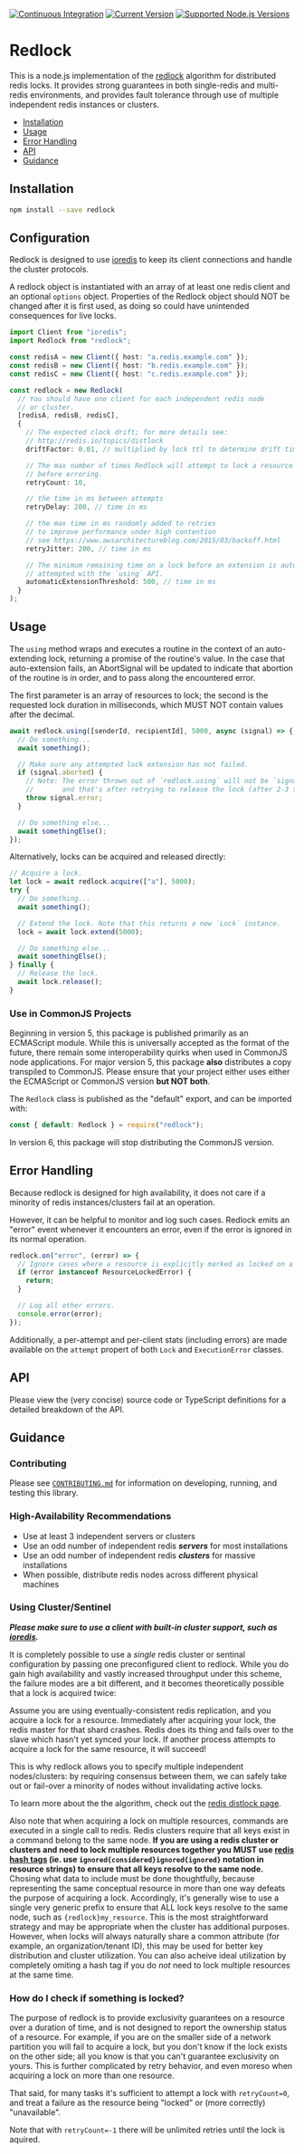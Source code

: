[![Continuous Integration](https://github.com/mike-marcacci/node-redlock/workflows/Continuous%20Integration/badge.svg)](https://github.com/mike-marcacci/node-redlock/actions/workflows/ci.yml?query=branch%3Amain++)
[![Current Version](https://badgen.net/npm/v/redlock)](https://npm.im/redlock)
[![Supported Node.js Versions](https://badgen.net/npm/node/redlock)](https://npm.im/redlock)

# Redlock

This is a node.js implementation of the [redlock](http://redis.io/topics/distlock) algorithm for distributed redis locks. It provides strong guarantees in both single-redis and multi-redis environments, and provides fault tolerance through use of multiple independent redis instances or clusters.

- [Installation](#installation)
- [Usage](#usage)
- [Error Handling](#error-handling)
- [API](#api)
- [Guidance](#guidance)

## Installation

```bash
npm install --save redlock
```

## Configuration

Redlock is designed to use [ioredis](https://github.com/luin/ioredis) to keep its client connections and handle the cluster protocols.

A redlock object is instantiated with an array of at least one redis client and an optional `options` object. Properties of the Redlock object should NOT be changed after it is first used, as doing so could have unintended consequences for live locks.

```ts
import Client from "ioredis";
import Redlock from "redlock";

const redisA = new Client({ host: "a.redis.example.com" });
const redisB = new Client({ host: "b.redis.example.com" });
const redisC = new Client({ host: "c.redis.example.com" });

const redlock = new Redlock(
  // You should have one client for each independent redis node
  // or cluster.
  [redisA, redisB, redisC],
  {
    // The expected clock drift; for more details see:
    // http://redis.io/topics/distlock
    driftFactor: 0.01, // multiplied by lock ttl to determine drift time

    // The max number of times Redlock will attempt to lock a resource
    // before erroring.
    retryCount: 10,

    // the time in ms between attempts
    retryDelay: 200, // time in ms

    // the max time in ms randomly added to retries
    // to improve performance under high contention
    // see https://www.awsarchitectureblog.com/2015/03/backoff.html
    retryJitter: 200, // time in ms

    // The minimum remaining time on a lock before an extension is automatically
    // attempted with the `using` API.
    automaticExtensionThreshold: 500, // time in ms
  }
);
```

## Usage

The `using` method wraps and executes a routine in the context of an auto-extending lock, returning a promise of the routine's value. In the case that auto-extension fails, an AbortSignal will be updated to indicate that abortion of the routine is in order, and to pass along the encountered error.

The first parameter is an array of resources to lock; the second is the requested lock duration in milliseconds, which MUST NOT contain values after the decimal.

```ts
await redlock.using([senderId, recipientId], 5000, async (signal) => {
  // Do something...
  await something();

  // Make sure any attempted lock extension has not failed.
  if (signal.aborted) {
    // Note: The error thrown out of `redlock.using` will not be `signal.error` but rather "The operation was unable to achieve a quorum during its retry window."
    //       and that's after retrying to release the lock (after 2-3 seconds if you use the default settings).
    throw signal.error;
  }

  // Do something else...
  await somethingElse();
});
```

Alternatively, locks can be acquired and released directly:

```ts
// Acquire a lock.
let lock = await redlock.acquire(["a"], 5000);
try {
  // Do something...
  await something();

  // Extend the lock. Note that this returns a new `Lock` instance.
  lock = await lock.extend(5000);

  // Do something else...
  await somethingElse();
} finally {
  // Release the lock.
  await lock.release();
}
```

### Use in CommonJS Projects

Beginning in version 5, this package is published primarily as an ECMAScript module. While this is universally accepted as the format of the future, there remain some interoperability quirks when used in CommonJS node applications. For major version 5, this package **also** distributes a copy transpiled to CommonJS. Please ensure that your project either uses either the ECMAScript or CommonJS version **but NOT both**.

The `Redlock` class is published as the "default" export, and can be imported with:

```ts
const { default: Redlock } = require("redlock");
```

In version 6, this package will stop distributing the CommonJS version.

## Error Handling

Because redlock is designed for high availability, it does not care if a minority of redis instances/clusters fail at an operation.

However, it can be helpful to monitor and log such cases. Redlock emits an "error" event whenever it encounters an error, even if the error is ignored in its normal operation.

```ts
redlock.on("error", (error) => {
  // Ignore cases where a resource is explicitly marked as locked on a client.
  if (error instanceof ResourceLockedError) {
    return;
  }

  // Log all other errors.
  console.error(error);
});
```

Additionally, a per-attempt and per-client stats (including errors) are made available on the `attempt` propert of both `Lock` and `ExecutionError` classes.

## API

Please view the (very concise) source code or TypeScript definitions for a detailed breakdown of the API.

## Guidance

### Contributing

Please see [`CONTRIBUTING.md`](./CONTRIBUTING.md) for information on developing, running, and testing this library.

### High-Availability Recommendations

- Use at least 3 independent servers or clusters
- Use an odd number of independent redis **_servers_** for most installations
- Use an odd number of independent redis **_clusters_** for massive installations
- When possible, distribute redis nodes across different physical machines

### Using Cluster/Sentinel

**_Please make sure to use a client with built-in cluster support, such as [ioredis](https://github.com/luin/ioredis)._**

It is completely possible to use a _single_ redis cluster or sentinal configuration by passing one preconfigured client to redlock. While you do gain high availability and vastly increased throughput under this scheme, the failure modes are a bit different, and it becomes theoretically possible that a lock is acquired twice:

Assume you are using eventually-consistent redis replication, and you acquire a lock for a resource. Immediately after acquiring your lock, the redis master for that shard crashes. Redis does its thing and fails over to the slave which hasn't yet synced your lock. If another process attempts to acquire a lock for the same resource, it will succeed!

This is why redlock allows you to specify multiple independent nodes/clusters: by requiring consensus between them, we can safely take out or fail-over a minority of nodes without invalidating active locks.

To learn more about the the algorithm, check out the [redis distlock page](http://redis.io/topics/distlock).

Also note that when acquiring a lock on multiple resources, commands are executed in a single call to redis. Redis clusters require that all keys exist in a command belong to the same node. **If you are using a redis cluster or clusters and need to lock multiple resources together you MUST use [redis hash tags](https://redis.io/topics/cluster-spec#keys-hash-tags) (ie. use `ignored{considered}ignored{ignored}` notation in resource strings) to ensure that all keys resolve to the same node.** Chosing what data to include must be done thoughtfully, because representing the same conceptual resource in more than one way defeats the purpose of acquiring a lock. Accordingly, it's generally wise to use a single very generic prefix to ensure that ALL lock keys resolve to the same node, such as `{redlock}my_resource`. This is the most straightforward strategy and may be appropriate when the cluster has additional purposes. However, when locks will always naturally share a common attribute (for example, an organization/tenant ID), this may be used for better key distribution and cluster utilization. You can also acheive ideal utilization by completely omiting a hash tag if you do _not_ need to lock multiple resources at the same time.

### How do I check if something is locked?

The purpose of redlock is to provide exclusivity guarantees on a resource over a duration of time, and is not designed to report the ownership status of a resource. For example, if you are on the smaller side of a network partition you will fail to acquire a lock, but you don't know if the lock exists on the other side; all you know is that you can't guarantee exclusivity on yours. This is further complicated by retry behavior, and even moreso when acquiring a lock on more than one resource.

That said, for many tasks it's sufficient to attempt a lock with `retryCount=0`, and treat a failure as the resource being "locked" or (more correctly) "unavailable".

Note that with `retryCount=-1` there will be unlimited retries until the lock is aquired.
